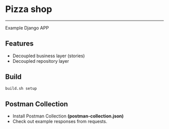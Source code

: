 # Pizza shop

-----

Example Django APP


## Features

- Decoupled business layer (stories)
- Decoupled repository layer


## Build

```bash
build.sh setup
```


## Postman Collection

- Install Postman Collection **(postman-collection.json)**
- Check out example responses from requests.


